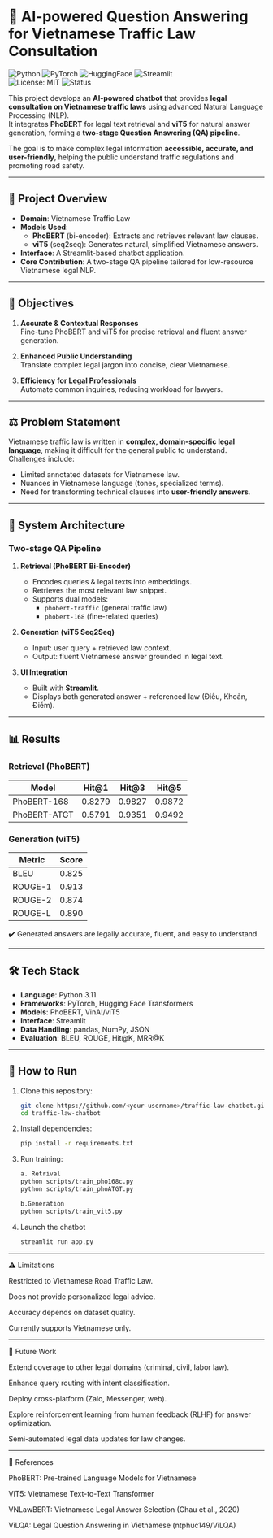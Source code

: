 # 🚦 AI-powered Question Answering for Vietnamese Traffic Law Consultation

![Python](https://img.shields.io/badge/Python-3.11-blue.svg)  ![PyTorch](https://img.shields.io/badge/PyTorch-2.0+-EE4C2C.svg?logo=pytorch) ![HuggingFace](https://img.shields.io/badge/🤗-Transformers-yellow.svg) ![Streamlit](https://img.shields.io/badge/Streamlit-App-FF4B4B.svg)  
![License: MIT](https://img.shields.io/badge/License-MIT-green.svg) ![Status](https://img.shields.io/badge/Status-Research--Capstone-success)  


This project develops an **AI-powered chatbot** that provides **legal consultation on Vietnamese traffic laws** using advanced Natural Language Processing (NLP).  
It integrates **PhoBERT** for legal text retrieval and **viT5** for natural answer generation, forming a **two-stage Question Answering (QA) pipeline**.  

The goal is to make complex legal information **accessible, accurate, and user-friendly**, helping the public understand traffic regulations and promoting road safety.

---

## 📌 Project Overview
- **Domain**: Vietnamese Traffic Law  
- **Models Used**:
  - **PhoBERT** (bi-encoder): Extracts and retrieves relevant law clauses.  
  - **viT5** (seq2seq): Generates natural, simplified Vietnamese answers.  
- **Interface**: A Streamlit-based chatbot application.  
- **Core Contribution**: A two-stage QA pipeline tailored for low-resource Vietnamese legal NLP.

---

## 🎯 Objectives
1. **Accurate & Contextual Responses**  
   Fine-tune PhoBERT and viT5 for precise retrieval and fluent answer generation.  

2. **Enhanced Public Understanding**  
   Translate complex legal jargon into concise, clear Vietnamese.  

3. **Efficiency for Legal Professionals**  
   Automate common inquiries, reducing workload for lawyers.  

---

## ⚖️ Problem Statement
Vietnamese traffic law is written in **complex, domain-specific legal language**, making it difficult for the general public to understand.  
Challenges include:
- Limited annotated datasets for Vietnamese law.  
- Nuances in Vietnamese language (tones, specialized terms).  
- Need for transforming technical clauses into **user-friendly answers**.  

---

## 🔧 System Architecture
### Two-stage QA Pipeline
1. **Retrieval (PhoBERT Bi-Encoder)**
   - Encodes queries & legal texts into embeddings.
   - Retrieves the most relevant law snippet.
   - Supports dual models:
     - `phobert-traffic` (general traffic law)
     - `phobert-168` (fine-related queries)

2. **Generation (viT5 Seq2Seq)**
   - Input: user query + retrieved law context.  
   - Output: fluent Vietnamese answer grounded in legal text.  

3. **UI Integration**
   - Built with **Streamlit**.
   - Displays both generated answer + referenced law (Điều, Khoản, Điểm).

---

## 📊 Results
### Retrieval (PhoBERT)
| Model         | Hit@1 | Hit@3 | Hit@5 |
|---------------|-------|-------|-------|
| PhoBERT-168   | 0.8279 | 0.9827 | 0.9872 |
| PhoBERT-ATGT  | 0.5791 | 0.9351 | 0.9492 |

### Generation (viT5)
| Metric   | Score |
|----------|-------|
| BLEU     | 0.825 |
| ROUGE-1  | 0.913 |
| ROUGE-2  | 0.874 |
| ROUGE-L  | 0.890 |

✔️ Generated answers are legally accurate, fluent, and easy to understand.  

---

## 🛠️ Tech Stack
- **Language**: Python 3.11  
- **Frameworks**: PyTorch, Hugging Face Transformers  
- **Models**: PhoBERT, VinAI/viT5  
- **Interface**: Streamlit  
- **Data Handling**: pandas, NumPy, JSON  
- **Evaluation**: BLEU, ROUGE, Hit@K, MRR@K  

---

## 🚀 How to Run
1. Clone this repository:
   ```bash
   git clone https://github.com/<your-username>/traffic-law-chatbot.git
   cd traffic-law-chatbot

2. Install dependencies:
    ```bash
    pip install -r requirements.txt

3. Run training:
    ```bash
    a. Retrival
    python scripts/train_pho168c.py
    python scripts/train_phoATGT.py

    b.Generation
    python scripts/train_vit5.py

4. Launch the chatbot
    ```bash
    streamlit run app.py

---

⚠️ Limitations

Restricted to Vietnamese Road Traffic Law.

Does not provide personalized legal advice.

Accuracy depends on dataset quality.

Currently supports Vietnamese only.

---

🔮 Future Work

Extend coverage to other legal domains (criminal, civil, labor law).

Enhance query routing with intent classification.

Deploy cross-platform (Zalo, Messenger, web).

Explore reinforcement learning from human feedback (RLHF) for answer optimization.

Semi-automated legal data updates for law changes.

---

📖 References

PhoBERT: Pre-trained Language Models for Vietnamese

ViT5: Vietnamese Text-to-Text Transformer

VNLawBERT: Vietnamese Legal Answer Selection (Chau et al., 2020)

ViLQA: Legal Question Answering in Vietnamese (ntphuc149/ViLQA)

